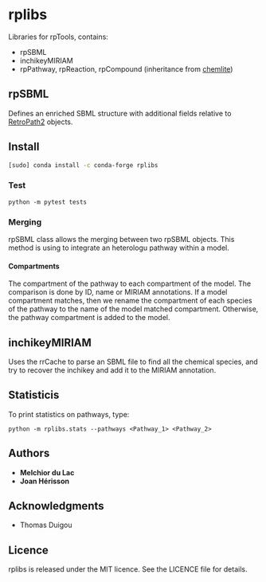 # rplibs

Libraries for rpTools, contains:
* rpSBML
* inchikeyMIRIAM
* rpPathway, rpReaction, rpCompound (inheritance from [chemlite](https://github.com/brsynth/chemlite))

## rpSBML
Defines an enriched SBML structure with additional fields relative to [RetroPath2](https://github.com/brsynth/RetroPath2-wrapper) objects.


## Install
```sh
[sudo] conda install -c conda-forge rplibs
```

### Test
```
python -m pytest tests
```

### Merging
rpSBML class allows the merging between two rpSBML objects. This method is using to integrate an heterologu pathway within a model.

#### Compartments
The compartment of the pathway to each compartment of the model. The comparison is done by ID, name or MIRIAM annotations. If a model compartment matches, then we rename the compartment of each species of the pathway to the name of the model matched compartment. Otherwise, the pathway compartment is added to the model.

## inchikeyMIRIAM
Uses the rrCache to parse an SBML file to find all the chemical species, and try to recover the inchikey and add it to the MIRIAM annotation.

## Statisticis
To print statistics on pathways, type:
```
python -m rplibs.stats --pathways <Pathway_1> <Pathway_2>
```

## Authors

* **Melchior du Lac**
* **Joan Hérisson**

## Acknowledgments

* Thomas Duigou


## Licence
rplibs is released under the MIT licence. See the LICENCE file for details.
